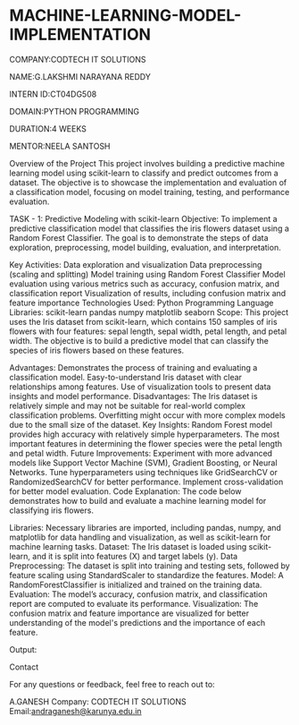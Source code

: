 # MACHINE-LEARNING-MODEL-IMPLEMENTATION
COMPANY:CODTECH IT SOLUTIONS

NAME:G.LAKSHMI NARAYANA REDDY

INTERN ID:CT04DG508

DOMAIN:PYTHON PROGRAMMING

DURATION:4 WEEKS

MENTOR:NEELA SANTOSH

Overview of the Project This project involves building a predictive machine learning model using scikit-learn to classify and predict outcomes from a dataset. The objective is to showcase the implementation and evaluation of a classification model, focusing on model training, testing, and performance evaluation.

TASK - 1: Predictive Modeling with scikit-learn Objective: To implement a predictive classification model that classifies the iris flowers dataset using a Random Forest Classifier. The goal is to demonstrate the steps of data exploration, preprocessing, model building, evaluation, and interpretation.

Key Activities: Data exploration and visualization Data preprocessing (scaling and splitting) Model training using Random Forest Classifier Model evaluation using various metrics such as accuracy, confusion matrix, and classification report Visualization of results, including confusion matrix and feature importance Technologies Used: Python Programming Language Libraries: scikit-learn pandas numpy matplotlib seaborn Scope: This project uses the Iris dataset from scikit-learn, which contains 150 samples of iris flowers with four features: sepal length, sepal width, petal length, and petal width. The objective is to build a predictive model that can classify the species of iris flowers based on these features.

Advantages: Demonstrates the process of training and evaluating a classification model. Easy-to-understand Iris dataset with clear relationships among features. Use of visualization tools to present data insights and model performance. Disadvantages: The Iris dataset is relatively simple and may not be suitable for real-world complex classification problems. Overfitting might occur with more complex models due to the small size of the dataset. Key Insights: Random Forest model provides high accuracy with relatively simple hyperparameters. The most important features in determining the flower species were the petal length and petal width. Future Improvements: Experiment with more advanced models like Support Vector Machine (SVM), Gradient Boosting, or Neural Networks. Tune hyperparameters using techniques like GridSearchCV or RandomizedSearchCV for better performance. Implement cross-validation for better model evaluation. Code Explanation: The code below demonstrates how to build and evaluate a machine learning model for classifying iris flowers.

Libraries: Necessary libraries are imported, including pandas, numpy, and matplotlib for data handling and visualization, as well as scikit-learn for machine learning tasks. Dataset: The Iris dataset is loaded using scikit-learn, and it is split into features (X) and target labels (y). Data Preprocessing: The dataset is split into training and testing sets, followed by feature scaling using StandardScaler to standardize the features. Model: A RandomForestClassifier is initialized and trained on the training data. Evaluation: The model’s accuracy, confusion matrix, and classification report are computed to evaluate its performance. Visualization: The confusion matrix and feature importance are visualized for better understanding of the model's predictions and the importance of each feature.

Output: 







Contact

For any questions or feedback, feel free to reach out to:

A.GANESH Company: CODTECH IT SOLUTIONS
 Email:andraganesh@karunya.edu.in
